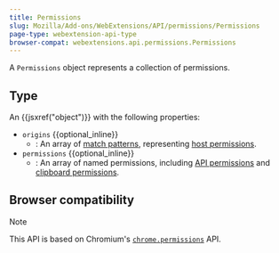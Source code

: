 ```yaml
---
title: Permissions
slug: Mozilla/Add-ons/WebExtensions/API/permissions/Permissions
page-type: webextension-api-type
browser-compat: webextensions.api.permissions.Permissions
---
```




A `Permissions` object represents a collection of permissions.

## Type

An {{jsxref("object")}} with the following properties:

- `origins` {{optional_inline}}
  - : An array of [match patterns](/Mozilla/Add-ons/WebExtensions/Match_patterns), representing [host permissions](/Mozilla/Add-ons/WebExtensions/manifest.json/permissions#host_permissions).
- `permissions` {{optional_inline}}
  - : An array of named permissions, including [API permissions](/Mozilla/Add-ons/WebExtensions/manifest.json/permissions#api_permissions) and [clipboard permissions](/Mozilla/Add-ons/WebExtensions/manifest.json/permissions#clipboard_access).

## Browser compatibility





> [!NOTE]
> This API is based on Chromium's [`chrome.permissions`](https://developer.chrome.com/docs/extensions/reference/api/permissions) API.
